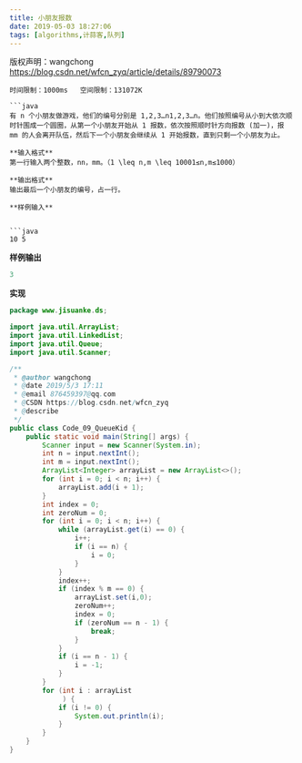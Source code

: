 ```yaml
---
title: 小朋友报数
date: 2019-05-03 18:27:06
tags: [algorithms,计蒜客,队列]  
---
```


<!-- more -->


 版权声明：wangchong https://blog.csdn.net/wfcn_zyq/article/details/89790073   
  ```
 时间限制：1000ms   空间限制：131072K

```java
 有 n 个小朋友做游戏，他们的编号分别是 1,2,3…n1,2,3…n。他们按照编号从小到大依次顺时针围成一个圆圈，从第一个小朋友开始从 1 报数，依次按照顺时针方向报数 (加一)，报 mm 的人会离开队伍，然后下一个小朋友会继续从 1 开始报数，直到只剩一个小朋友为止。

 **输入格式**  
 第一行输入两个整数，nn，mm。（1 \leq n,m \leq 10001≤n,m≤1000）

 **输出格式**  
 输出最后一个小朋友的编号，占一行。

 **样例输入**

 
```java
10 5
```

**样例输出**

 
```java
3

```
 **实现**

 
```java
package www.jisuanke.ds;

import java.util.ArrayList;
import java.util.LinkedList;
import java.util.Queue;
import java.util.Scanner;

/**
 * @author wangchong
 * @date 2019/5/3 17:11
 * @email 876459397@qq.com
 * @CSDN https://blog.csdn.net/wfcn_zyq
 * @describe
 */
public class Code_09_QueueKid {
    public static void main(String[] args) {
        Scanner input = new Scanner(System.in);
        int n = input.nextInt();
        int m = input.nextInt();
        ArrayList<Integer> arrayList = new ArrayList<>();
        for (int i = 0; i < n; i++) {
            arrayList.add(i + 1);
        }
        int index = 0;
        int zeroNum = 0;
        for (int i = 0; i < n; i++) {
            while (arrayList.get(i) == 0) {
                i++;
                if (i == n) {
                    i = 0;
                }
            }
            index++;
            if (index % m == 0) {
                arrayList.set(i,0);
                zeroNum++;
                index = 0;
                if (zeroNum == n - 1) {
                    break;
                }
            }
            if (i == n - 1) {
                i = -1;
            }
        }
        for (int i : arrayList
             ) {
            if (i != 0) {
                System.out.println(i);
            }
        }
    }
}

```
   
  